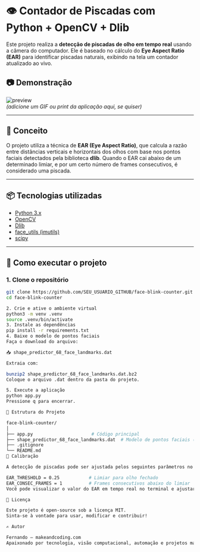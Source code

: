 # 👁️ Contador de Piscadas com Python + OpenCV + Dlib

Este projeto realiza a **detecção de piscadas de olho em tempo real** usando a câmera do computador. Ele é baseado no cálculo do **Eye Aspect Ratio (EAR)** para identificar piscadas naturais, exibindo na tela um contador atualizado ao vivo.

## 📷 Demonstração

![preview](https://user-images.githubusercontent.com/SEU_USUARIO_GITHUB/preview.gif)  
*(adicione um GIF ou print da aplicação aqui, se quiser)*

---

## 🧠 Conceito

O projeto utiliza a técnica de **EAR (Eye Aspect Ratio)**, que calcula a razão entre distâncias verticais e horizontais dos olhos com base nos pontos faciais detectados pela biblioteca **dlib**. Quando o EAR cai abaixo de um determinado limiar, e por um certo número de frames consecutivos, é considerado uma piscada.

---

## 📦 Tecnologias utilizadas

- [Python 3.x](https://www.python.org/)
- [OpenCV](https://opencv.org/)
- [Dlib](http://dlib.net/)
- [face_utils (imutils)](https://github.com/jrosebr1/imutils)
- [scipy](https://scipy.org/)

---

## 🚀 Como executar o projeto

### 1. Clone o repositório

```bash
git clone https://github.com/SEU_USUARIO_GITHUB/face-blink-counter.git
cd face-blink-counter

2. Crie e ative o ambiente virtual
python3 -m venv .venv
source .venv/bin/activate
3. Instale as dependências
pip install -r requirements.txt
4. Baixe o modelo de pontos faciais
Faça o download do arquivo:

📥 shape_predictor_68_face_landmarks.dat

Extraia com:

bunzip2 shape_predictor_68_face_landmarks.dat.bz2
Coloque o arquivo .dat dentro da pasta do projeto.

5. Execute a aplicação
python app.py
Pressione q para encerrar.

📁 Estrutura do Projeto

face-blink-counter/
│
├── app.py                      # Código principal
├── shape_predictor_68_face_landmarks.dat  # Modelo de pontos faciais (não incluído no Git)
├── .gitignore
└── README.md
🧪 Calibração

A detecção de piscadas pode ser ajustada pelos seguintes parâmetros no código:

EAR_THRESHOLD = 0.25           # Limiar para olho fechado
EAR_CONSEC_FRAMES = 1          # Frames consecutivos abaixo do limiar
Você pode visualizar o valor do EAR em tempo real no terminal e ajustar conforme necessário.

📄 Licença

Este projeto é open-source sob a licença MIT.
Sinta-se à vontade para usar, modificar e contribuir!

✍️ Autor

Fernando – makeandcoding.com
Apaixonado por tecnologia, visão computacional, automação e projetos maker.